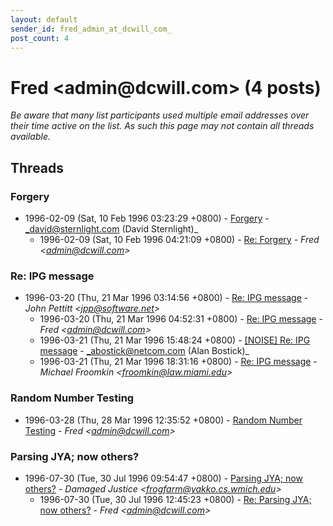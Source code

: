 ```yaml
---
layout: default
sender_id: fred_admin_at_dcwill_com_
post_count: 4
---
```


# Fred <admin<span>@</span>dcwill.com> (4 posts)

_Be aware that many list participants used multiple email addresses over their time active on the list. As such this page may not contain all threads available._

## Threads

### Forgery
+ 1996-02-09 (Sat, 10 Feb 1996 03:23:29 +0800) - [Forgery](/archive/1996/02/8b70f37df0a69cd0a1188ac4b802075293b31f1f45bb6cb24b8d492ea2f86fb2) - _david@sternlight.com (David Sternlight)_
  + 1996-02-09 (Sat, 10 Feb 1996 04:21:09 +0800) - [Re: Forgery](/archive/1996/02/2c3e86e82b68ad83a7eddacb9f6e79dfaa1e415994649075abf26a357fb3d087) - _Fred \<admin@dcwill.com\>_

### Re: IPG message
+ 1996-03-20 (Thu, 21 Mar 1996 03:14:56 +0800) - [Re: IPG message](/archive/1996/03/8c5e8cb0e94bfabd429039d1895bda2bf7a4f2fc86dec0166819e54d1727fb4a) - _John Pettitt \<jpp@software.net\>_
  + 1996-03-20 (Thu, 21 Mar 1996 04:52:31 +0800) - [Re: IPG message](/archive/1996/03/60ac86f086689e6792e978dd1d3f8021a34e7ed68dc5b244f166f403279f4e3d) - _Fred \<admin@dcwill.com\>_
  + 1996-03-21 (Thu, 21 Mar 1996 15:48:24 +0800) - [[NOISE] Re: IPG message](/archive/1996/03/fde065952b6b514f608789decdd50256d5a752818b943424e2930a449fd814b5) - _abostick@netcom.com (Alan Bostick)_
  + 1996-03-21 (Thu, 21 Mar 1996 18:31:16 +0800) - [Re: IPG message](/archive/1996/03/92417e8c4090bbc12caed0a3d079aa6bb5651e8a8c3463c063eb84fdbe55727b) - _Michael Froomkin \<froomkin@law.miami.edu\>_

### Random Number Testing
+ 1996-03-28 (Thu, 28 Mar 1996 12:35:52 +0800) - [Random Number Testing](/archive/1996/03/48e1e381bc7b4b276d93cd563a2237e2ce3f4dc898315b7509c25aa28b2c2c4a) - _Fred \<admin@dcwill.com\>_

### Parsing JYA; now others?
+ 1996-07-30 (Tue, 30 Jul 1996 09:54:47 +0800) - [Parsing JYA; now others?](/archive/1996/07/5647fd2734cf2b0b5bdb23dcab83597d5dc827b58b7e0619d0d9615ab6b41626) - _Damaged Justice \<frogfarm@yakko.cs.wmich.edu\>_
  + 1996-07-30 (Tue, 30 Jul 1996 12:45:23 +0800) - [Re: Parsing JYA; now others?](/archive/1996/07/f518138e7769089bc67472d551c4f015b9060d494df8c69741db8ce8a7231974) - _Fred \<admin@dcwill.com\>_

